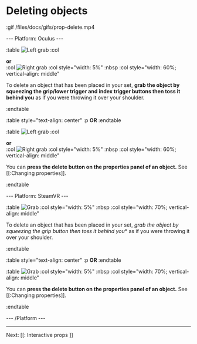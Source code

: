 # Deleting objects

:gif /files/docs/gifs/prop-delete.mp4

--- Platform: Oculus ---

:table
	![Left grab](/files/docs/graphics/Oculus-touch-alt_L-trigger_L-grip.png)
:col
	<div class="center middle"><b>or</b></div>
:col
	![Right grab](/files/docs/graphics/Oculus-touch_R-trigger_R-grip.png)
:col style="width: 5%"
	:nbsp
:col style="width: 60%; vertical-align: middle"

To delete an object that has been placed in your set, **grab the object by squeezing the grip/lower trigger and index trigger buttons then toss it behind you** as if you were throwing it over your shoulder.

:endtable

:table style="text-align: center"
	:p **OR**
:endtable

:table
	![Left grab](/files/docs/graphics/Oculus-touch_L-point.png)
:col
	<div class="center middle"><b>or</b></div>
:col
	![Right grab](/files/docs/graphics/Oculus-touch_R-point.png)
:col style="width: 5%"
	:nbsp
:col style="width: 60%; vertical-align: middle"

You can **press the delete button on the properties panel of an object.** See [[:Changing properties]].

:endtable

--- Platform: SteamVR ---

:table
	![Grab](/files/docs/graphics/Vive_grip.png)
:col style="width: 5%"
	:nbsp
:col style="width: 70%; vertical-align: middle"

To delete an object that has been placed in your set, *grab the object by squeezing the grip button then toss it behind you** as if you were throwing it over your shoulder.

:endtable

:table style="text-align: center"
	:p **OR**
:endtable

:table
	![Grab](/files/docs/graphics/Vive_grip_menu-f.png)
:col style="width: 5%"
	:nbsp
:col style="width: 70%; vertical-align: middle"

You can **press the delete button on the properties panel of an object.** See [[:Changing properties]].

:endtable

--- /Platform ---

---

Next: [[: Interactive props ]]
